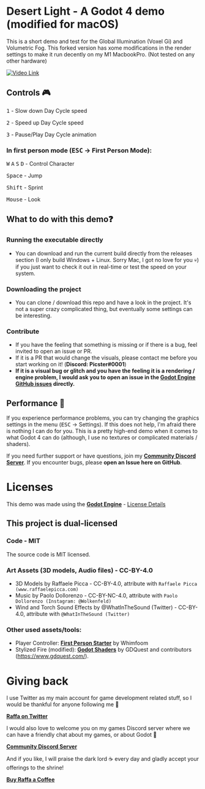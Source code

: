 # Desert Light - A Godot 4 demo (modified for macOS)
This is a short demo and test for the Global Illumination (Voxel Gi) and Volumetric Fog. This forked version has xome modifications in the render settings to make it run decently on my M1 MacbookPro. (Not tested on any other hardware)

[![Video Link](http://img.youtube.com/vi/-LR6Rjx0hAI/0.jpg)](http://www.youtube.com/watch?v=-LR6Rjx0hAI "Preview Video")

## Controls 🎮
<kbd>1</kbd> - Slow down Day Cycle speed

<kbd>2</kbd> - Speed up Day Cycle speed

<kbd>3</kbd> - Pause/Play Day Cycle animation

### In first person mode (<kbd>ESC</kbd> -> First Person Mode):
<kbd>W</kbd> <kbd>A</kbd> <kbd>S</kbd> <kbd>D</kbd> - Control Character

<kbd>Space</kbd> - Jump

<kbd>Shift</kbd> - Sprint

 <kbd>Mouse</kbd> - Look


## What to do with this demo❓
### Running the executable directly
- You can download and run the current build directly from the releases section (I only build Windows + Linux. Sorry Mac, I got no love for you 💀) if you just want to check it out in real-time or test the speed on your system.
### Downloading the project
- You can clone / download this repo and have a look in the project. It's not a super crazy complicated thing, but eventually some settings can be interesting.
### Contribute
- If you have the feeling that something is missing or if there is a bug, feel invited to open an issue or PR.
- If it is a PR that would change the visuals, please contact me before you start working on it! (**Discord: Picster#0001**)
- **If it is a visual bug or glitch and you have the feeling it is a rendering / engine problem, I would ask you to open an issue in the [Godot Engine GitHub issues](https://github.com/godotengine/godot/issues) directly.**


## Performance 🌠
If you experience performance problems, you can try changing the graphics settings in the menu (<kbd>ESC</kbd> -> Settings). If this does not help, I'm afraid there is nothing I can do for you. This is a pretty high-end demo when it comes to what Godot 4 can do (although, I use no textures or complicated materials / shaders).

If you need further support or have questions, join my [**Community Discord Server**](https://discord.com/invite/JU3y5WkQ4g). If you encounter bugs, please **open an Issue here on GitHub**.

# Licenses
This demo was made using the **[Godot Engine](https://www.godotengine.org)** - [License Details](https://godotengine.org/license)

## **This project is dual-licensed**
### Code - **MIT**
The source code is MIT licensed.

### Art Assets (3D models, Audio files) - **CC-BY-4.0**
- 3D Models by Raffaele Picca - CC-BY-4.0, attribute with `Raffaele Picca (www.raffaelepicca.com)`
- Music by Paolo Dollorenzo - CC-BY-NC-4.0, attribute with `Paolo Dollorenzo (Instagram: @Wolkenfeld)`
- Wind and Torch Sound Effects by @WhatInTheSound (Twitter) - CC-BY-4.0, attribute with `@WhatInTheSound (Twitter)`

### Other used assets/tools:
- Player Controller: **[First Person Starter](https://github.com/Whimfoome/godot-FirstPersonStarter)** by Whimfoom
- Stylized Fire (modified): **[Godot Shaders](https://github.com/GDQuest/godot-shaders)** by GDQuest and contributors (https://www.gdquest.com/).


# Giving back

I use Twitter as my main account for game development related stuff, so I would be thankful for anyone following me 🎉

[**Raffa on Twitter**](https://www.twitter.com/MV_Raffa)

I would also love to welcome you on my games Discord server where we can have a friendly chat about my games, or about Godot 💬

[**Community Discord Server**](https://discord.com/invite/JU3y5WkQ4g)

And if you like, I will praise the dark lord ☕ every day and gladly accept your offerings to the shrine!

[**Buy Raffa a Coffee**](https://www.buymeacoffee.com/raffa)
